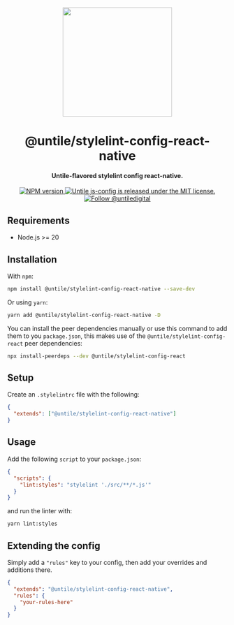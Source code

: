 <p align="center">
  <br><img width="250" src="https://untile.pt/logo.png" /><br>
</p>

<h1 align="center">
  @untile/stylelint-config-react-native
</h1>

<h4 align="center">
  Untile-flavored stylelint config react-native.
</h4>

<p align="center">
  <a href="https://www.npmjs.com/package/@untile/stylelint-config-react-native">
    <img src="https://img.shields.io/npm/v/@untile/stylelint-config-react-native.svg?style=for-the-badge" alt="NPM version" />
  </a>
  <a href="https://github.com/untile/js-configs/blob/main/LICENSE">
    <img src="https://img.shields.io/badge/license-MIT-blue.svg?style=for-the-badge" alt="Untile js-config is released under the MIT license." />
  </a>
  <a href="https://twitter.com/intent/follow?screen_name=untiledigital">
    <img src="https://img.shields.io/twitter/follow/untiledigital.svg?label=Follow%20@untiledigital&style=for-the-badge" alt="Follow @untiledigital" />
  </a>
</p>

## Requirements

- Node.js >= 20

## Installation

With `npm`:

```sh
npm install @untile/stylelint-config-react-native --save-dev
```

Or using `yarn`:

```sh
yarn add @untile/stylelint-config-react-native -D
```

You can install the peer dependencies manually or use this command to add them to you `package.json`, this makes use of the `@untile/stylelint-config-react` peer dependencies:

```sh
npx install-peerdeps --dev @untile/stylelint-config-react
```

## Setup

Create an `.stylelintrc` file with the following:

```json
{
  "extends": ["@untile/stylelint-config-react-native"]
}
```

## Usage

Add the following `script` to your `package.json`:

```json
{
  "scripts": {
    "lint:styles": "stylelint './src/**/*.js'"
  }
}
```

and run the linter with:

```sh
yarn lint:styles
```

## Extending the config

Simply add a `"rules"` key to your config, then add your overrides and additions there.

```json
{
  "extends": "@untile/stylelint-config-react-native",
  "rules": {
    "your-rules-here"
  }
}
```
